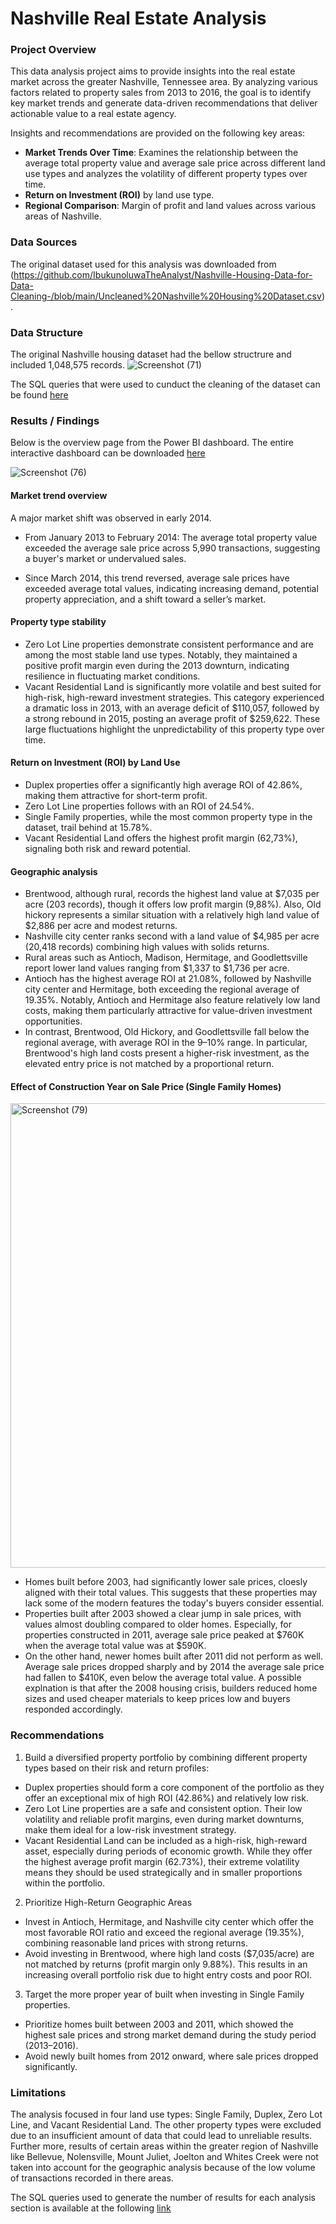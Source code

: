 # Nashville Real Estate Analysis

### Project Overview 
This data analysis project aims to provide insights into the real estate market across the greater Nashville, Tennessee area. By analyzing various factors related to property sales from 2013 to 2016, the goal is to identify key market trends and generate data-driven recommendations that deliver actionable value to a real estate agency.

Insights and recommendations are provided on the following key areas:
- **Market Trends Over Time**: Examines the relationship between the average total property value and average sale price across different land use types and analyzes the volatility of different property types over time.
- **Return on Investment (ROI)** by land use type.
- **Regional Comparison**: Margin of profit and land values across various areas of Nashville.

### Data Sources
The original dataset used for this analysis was downloaded from (https://github.com/IbukunoluwaTheAnalyst/Nashville-Housing-Data-for-Data-Cleaning-/blob/main/Uncleaned%20Nashville%20Housing%20Dataset.csv).

### Data Structure

The original Nashville housing dataset had the bellow structrure and included 1,048,575 records.
![Screenshot (71)](https://github.com/user-attachments/assets/6ee86f32-b7b3-4633-98fb-ea36678f92bb)


The SQL queries that were used to cunduct the cleaning of the dataset can be found [here](https://github.com/panoslamp/Data_analytics_project/blob/main/nashville%20housing%20cleaning.sql)

### Results / Findings
Below is the overview page from the Power BI dashboard. The entire interactive dashboard can be downloaded [here](https://github.com/panoslamp/Data_analytics_project/blob/main/Nashville%20Real%20Estate%20Dashboard.pbix)

![Screenshot (76)](https://github.com/user-attachments/assets/8d78d0c9-03f0-45b0-b961-42beb09700ef)
#### Market trend overview

A major market shift was observed in early 2014.

- From January 2013 to February 2014: The average total property value exceeded the average sale price across 5,990 transactions, suggesting a buyer's market or undervalued sales.

- Since March 2014, this trend reversed, average sale prices have exceeded average total values, indicating increasing demand, potential property appreciation, and a shift toward a seller’s market.

#### Property type stability
- Zero Lot Line properties demonstrate consistent performance and are among the most stable land use types. Notably, they maintained a positive profit margin even during the 2013 downturn, indicating resilience in fluctuating market conditions.
- Vacant Residential Land is significantly more volatile and best suited for high-risk, high-reward investment strategies. This category experienced a dramatic loss in 2013, with an average deficit of $110,057, followed by a strong rebound in 2015, posting an average profit of $259,622. These large fluctuations highlight the unpredictability of this property type over time.


#### Return on Investment (ROI) by Land Use

- Duplex properties offer a significantly high average ROI of 42.86%, making them attractive for short-term profit.
- Zero Lot Line properties follows with an ROI of 24.54%.
- Single Family properties, while the most common property type in the dataset, trail behind at 15.78%.
- Vacant Residential Land offers the highest profit margin (62,73%), signaling both risk and reward potential.

#### Geographic analysis
- Brentwood, although rural, records the highest land value at $7,035 per acre (203 records), though it offers low profit margin (9,88%). Also, Old hickory represents a similar situation with a relatively high land value of $2,886 per acre and modest returns.
- Nashville city center ranks second with a land value of $4,985 per acre (20,418 records) combining high values with solids returns.
- Rural areas such as Antioch, Madison, Hermitage, and Goodlettsville report lower land values ranging from $1,337 to $1,736 per acre.
- Antioch has the highest average ROI at 21.08%, followed by Nashville city center and Hermitage, both exceeding the regional average of 19.35%. Notably, Antioch and Hermitage also feature relatively low land costs, making them particularly attractive for value-driven investment opportunities.
- In contrast, Brentwood, Old Hickory, and Goodlettsville fall below the regional average, with average ROI in the 9–10% range. In particular, Brentwood's high land costs present a higher-risk investment, as the elevated entry price is not matched by a proportional return.

#### Effect of Construction Year on Sale Price (Single Family Homes)
<img width="1321" height="743" alt="Screenshot (79)" src="https://github.com/user-attachments/assets/7c468638-7c71-4dcd-85ee-d11a06c71a7c" />

- Homes built before 2003, had significantly lower sale prices, cloesly aligned with their total values. This suggests that these properties may lack some of the modern features the today's buyers consider essential.
- Properties built after 2003 showed a clear jump in sale prices, with values almost doubling compared to older homes. Especially, for properties constructed in 2011, average sale price peaked at $760K when the average total value was at $590K.
- On the other hand, newer homes built after 2011 did not perform as well. Average sale prices dropped sharply and by 2014 the average sale price had fallen to $410K, even below the average total value. A possible explnation is that after the 2008 housing crisis, builders reduced home sizes and used cheaper materials to keep prices low and buyers responded accordingly.




### Recommendations
1. Build a diversified property portfolio by combining different property types based on their risk and return profiles:
- Duplex properties should form a core component of the portfolio as they offer an exceptional mix of high ROI (42.86%) and relatively low risk.
- Zero Lot Line properties are a safe and consistent option. Their low volatility and reliable profit margins, even during market downturns, make them ideal for a low-risk investment strategy.
- Vacant Residential Land can be included as a high-risk, high-reward asset, especially during periods of economic growth. While they offer the highest average profit margin (62.73%), their extreme volatility  means they should be used strategically and in smaller proportions within the portfolio.

2. Prioritize High-Return Geographic Areas
- Invest in Antioch, Hermitage, and Nashville city center which offer the most favorable ROI ratio and exceed the regional average (19.35%), combining reasonable land prices with strong returns.
- Avoid investing in Brentwood, where high land costs ($7,035/acre) are not matched by returns (profit margin only 9.88%). This results in an increasing overall portfolio risk due to hight entry costs and poor ROI.

3. Target the more proper year of built when investing in Single Family properties.
- Prioritize homes built between 2003 and 2011, which showed the highest sale prices and strong market demand during the study period (2013–2016).
- Avoid newly built homes from 2012 onward, where sale prices dropped significantly.

### Limitations
The analysis focused in four land use types: Single Family, Duplex, Zero Lot Line, and Vacant Residential Land. The other property types were excluded due to an insufficient amount of data that could lead to unreliable results.
Further more, results of certain areas within the greater region of Nashville like Bellevue, Nolensville, Mount Juliet, Joelton and Whites Creek were not taken into account for the geographic analysis because of the low volume of transactions recorded in there areas.

The SQL queries used to generate the number of results for each analysis section is available at the following [link](https://github.com/panoslamp/Data_analytics_project/blob/main/Number%20of%20results.sql)



